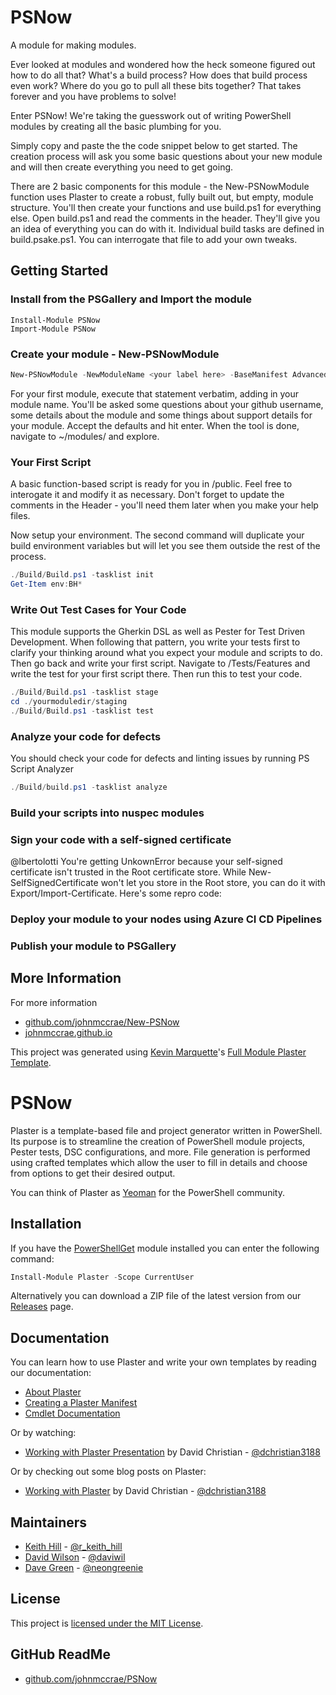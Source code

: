 # PSNow

A module for making modules.

Ever looked at modules and wondered how the heck someone figured out how to do all that? What's a build process? How does that build process even work? Where do you go to pull all these bits together? That takes forever and you have problems to solve!

Enter PSNow! We're taking the guesswork out of writing PowerShell modules by creating all the basic plumbing for you.

Simply copy and paste the the code snippet below to get started. The creation process will ask you some basic questions about your new module and will then create everything you need to get going.

There are 2 basic components for this module - the New-PSNowModule function uses Plaster to create a robust, fully built out, but empty, module structure. You'll then create your functions and use build.ps1 for everything else. Open build.ps1 and read the comments in the header. They'll give you an idea of everything you can do with it. Individual build tasks are defined in build.psake.ps1. You can interrogate that file to add your own tweaks. 

## Getting Started

### Install from the PSGallery and Import the module

    Install-Module PSNow
    Import-Module PSNow

### Create your module - New-PSNowModule
```powershell
New-PSNowModule -NewModuleName <your label here> -BaseManifest Advanced -ModuleRoot ~/
```
For your first module, execute that statement verbatim, adding in your module name. You'll be asked some questions about your github username, some details about the module and some things about support details for your module. Accept the defaults and hit enter. When the tool is done, navigate to ~/modules/<your module> and explore.

### Your First Script

A basic function-based script is ready for you in /public. Feel free to interogate it and modify it as necessary. Don't forget to update the comments in the Header - you'll need them later when you make your help files. 

Now setup your environment. The second command will duplicate your build environment variables but will let you see them outside the rest of the process.

```powershell
./Build/Build.ps1 -tasklist init
Get-Item env:BH*
```



### Write Out Test Cases for Your Code

This module supports the Gherkin DSL as well as Pester for Test Driven Development. When following that pattern, you write your tests first to clarify your thinking around what you expect your module and scripts to do. Then go back and write your first script. Navigate to /Tests/Features and write the test for your first script there. Then run this to test your code.

```powershell
./Build/Build.ps1 -tasklist stage
cd ./yourmoduledir/staging
./Build/Build.ps1 -tasklist test
```



### Analyze your code for defects

You should check your code for defects and linting issues by running PS Script Analyzer

```powershell
./Build/build.ps1 -tasklist analyze
```



### Build your scripts into nuspec modules



### Sign your code with a self-signed certificate

@lbertolotti You're getting UnkownError because your self-signed certificate isn't trusted in the Root certificate store. While New-SelfSignedCertificate won't let you store in the Root store, you can do it with Export/Import-Certificate. Here's some repro code:



### Deploy your module to your nodes using Azure CI CD Pipelines





### Publish your module to PSGallery







## More Information

For more information

* [github.com/johnmccrae/New-PSNow](https://github.com/johnmccrae/PSNow)
* [johnmccrae.github.io](https://johnmccrae.github.io)


This project was generated using [Kevin Marquette](http://kevinmarquette.github.io)'s [Full Module Plaster Template](https://github.com/KevinMarquette/PlasterTemplates/tree/master/FullModuleTemplate).


# PSNow

<!--
    [![Build status](https://ci.appveyor.com/api/projects/status/o9rtmv1n8hh6qgg1?svg=true)](https://ci.appveyor.com/project/PowerShell/plaster) [![Join the chat at https://gitter.im/PowerShell/Plaster](https://badges.gitter.im/PowerShell/Plaster.svg)](https://gitter.im/PowerShell/Plaster?utm_source=badge&utm_medium=badge&utm_campaign=pr-badge&utm_content=badge)
-->

Plaster is a template-based file and project generator written in PowerShell.  Its purpose is to
streamline the creation of PowerShell module projects, Pester tests, DSC configurations,
and more. File generation is performed using crafted templates which allow the user to
fill in details and choose from options to get their desired output.

You can think of Plaster as [Yeoman](http://yeoman.io) for the PowerShell community.

## Installation

If you have the [PowerShellGet](https://msdn.microsoft.com/powershell/gallery/readme) module installed
you can enter the following command:

```PowerShell
Install-Module Plaster -Scope CurrentUser
```

Alternatively you can download a ZIP file of the latest version from our [Releases](https://github.com/PowerShell/Plaster/releases)
page.

## Documentation

You can learn how to use Plaster and write your own templates by reading our documentation:

- [About Plaster](docs/en-US/about_Plaster.help.md)
- [Creating a Plaster Manifest](docs/en-US/about_Plaster_CreatingAManifest.help.md)
- [Cmdlet Documentation](docs/en-US/Plaster.md)

Or by watching:

- [Working with Plaster Presentation](https://youtu.be/16CYGTKH73U) by David Christian - [@dchristian3188](https://github.com/dchristian3188)

Or by checking out some blog posts on Plaster:

- [Working with Plaster](http://overpoweredshell.com/Working-with-Plaster/) by David Christian - [@dchristian3188](https://github.com/dchristian3188)

## Maintainers

- [Keith Hill](https://github.com/rkeithhill) - [@r_keith_hill](http://twitter.com/r_keith_hill)
- [David Wilson](https://github.com/daviwil) - [@daviwil](http://twitter.com/daviwil)
- [Dave Green](https://github.com/davegreen) - [@neongreenie](http://twitter.com/neongreenie)

## License

This project is [licensed under the MIT License](LICENSE).

## GitHub ReadMe

* [github.com/johnmccrae/PSNow](https://github.com/johnmccrae/PSNow)